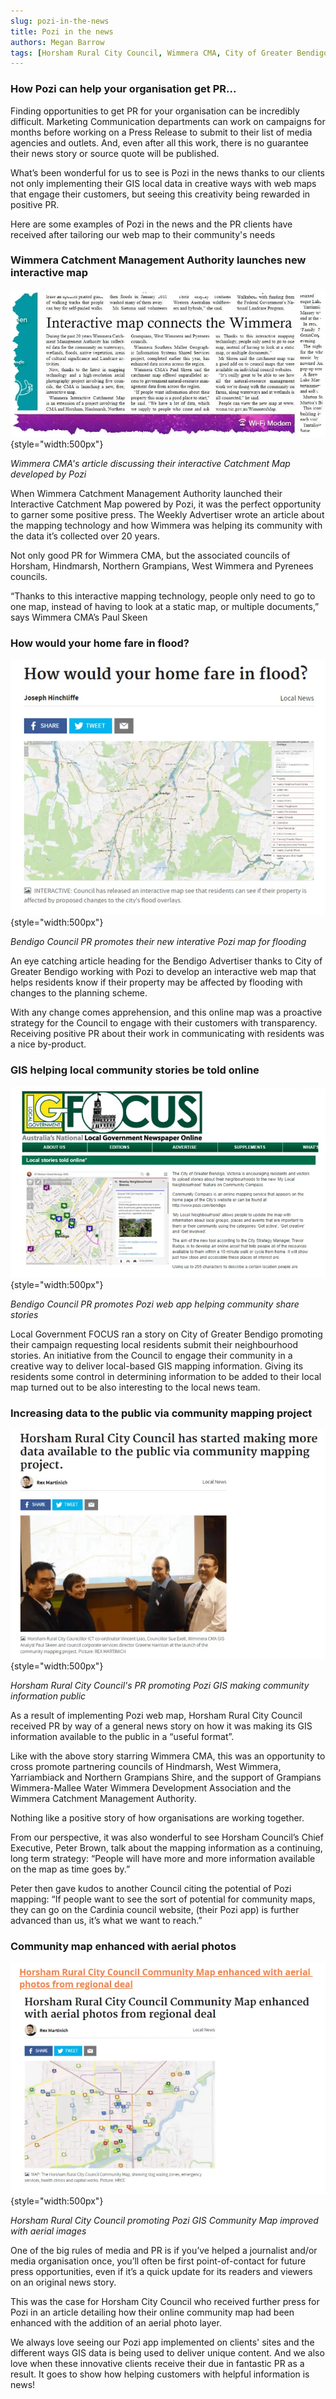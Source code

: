```yaml
---
slug: pozi-in-the-news
title: Pozi in the news
authors: Megan Barrow
tags: [Horsham Rural City Council, Wimmera CMA, City of Greater Bendigo, media]
---
```


### How Pozi can help your organisation get PR...

Finding opportunities to get PR for your organisation can be incredibly difficult. Marketing Communication departments can work on campaigns for months before working on a Press Release to submit to their list of media agencies and outlets. And, even after all this work, there is no guarantee their news story or source quote will be published.

What’s been wonderful for us to see is Pozi in the news thanks to our clients not only implementing their GIS local data in creative ways with web maps that engage their customers, but seeing this creativity being rewarded in positive PR.

Here are some examples of Pozi in the news and the PR clients have received after tailoring our web map to their community's needs

### Wimmera Catchment Management Authority launches new interactive map

![](/static/img/Wimmera-PR-Article-Pozi.webp){style="width:500px"}

*Wimmera CMA's article discussing their interactive Catchment Map developed by Pozi*

When Wimmera Catchment Management Authority launched their Interactive Catchment Map powered by Pozi, it was the perfect opportunity to garner some positive press. The Weekly Advertiser wrote an article about the mapping technology and how Wimmera was helping its community with the data it’s collected over 20 years.

Not only good PR for Wimmera CMA, but the associated councils of Horsham, Hindmarsh, Northern Grampians, West Wimmera and Pyrenees councils.

“Thanks to this interactive mapping technology, people only need to go to one map, instead of having to look at a static map, or multiple documents,” says Wimmera CMA’s Paul Skeen

### How would your home fare in flood?

![](/static/img/Bendigo-Council-Promote-Interactive-Pozi-Map-Flooding.webp){style="width:500px"}

*Bendigo Council PR promotes their new interative Pozi map for flooding*

An eye catching article heading for the Bendigo Advertiser thanks to City of Greater Bendigo working with Pozi to develop an interactive web map that helps residents know if their property may be affected by flooding with changes to the planning scheme.

With any change comes apprehension, and this online map was a proactive strategy for the Council to engage with their customers with transparency. Receiving positive PR about their work in communicating with residents was a nice by-product.

### GIS helping local community stories be told online

![](/static/img/Bendigo-Neighbourhood-Stories-1.webp){style="width:500px"}

*Bendigo Council PR promotes Pozi web app helping community share stories*

Local Government FOCUS ran a story on City of Greater Bendigo promoting their campaign requesting local residents submit their neighbourhood stories. An initiative from the Council to engage their community in a creative way to deliver local-based GIS mapping information. Giving its residents some control in determining information to be added to their local map turned out to be also interesting to the local news team.

### Increasing data to the public via community mapping project

![](/static/img/Horsham-PR-Pozi-GIS-Community-Information.webp){style="width:500px"}

*Horsham Rural City Council's PR promoting Pozi GIS making community information public*

As a result of implementing Pozi web map, Horsham Rural City Council received PR by way of a general news story on how it was making its GIS information available to the public in a “useful format”.

Like with the above story starring Wimmera CMA, this was an opportunity to cross promote partnering councils of Hindmarsh, West Wimmera, Yarriambiack and Northern Grampians Shire, and the support of Grampians Wimmera-Mallee Water Wimmera Development Association and the Wimmera Catchment Management Authority.

Nothing like a positive story of how organisations are working together.

From our perspective, it was also wonderful to see Horsham Council’s Chief Executive, Peter Brown, talk about the mapping information as a continuing, long term strategy: “People will have more and more information available on the map as time goes by.”

Peter then gave kudos to another Council citing the potential of Pozi mapping: “If people want to see the sort of potential for community maps, they can go on the Cardinia council website, (their Pozi app) is further advanced than us, it’s what we want to reach.”

### Community map enhanced with aerial photos

![](/static/img/Horsham-Pozi-GIS-aerial-images.webp){style="width:500px"}

*Horsham Rural City Council promoting Pozi GIS Community Map improved with aerial images*

One of the big rules of media and PR is if you’ve helped a journalist and/or media organisation once, you’ll often be first point-of-contact for future press opportunities, even if it’s a quick update for its readers and viewers on an original news story.

This was the case for Horsham City Council who received further press for Pozi in an article detailing how their online community map had been enhanced with the addition of an aerial photo layer.

We always love seeing our Pozi app implemented on clients' sites and the different ways GIS data is being used to deliver unique content. And we also love when these innovative clients receive their due in fantastic PR as a result. It goes to show how helping customers with helpful information is news!
